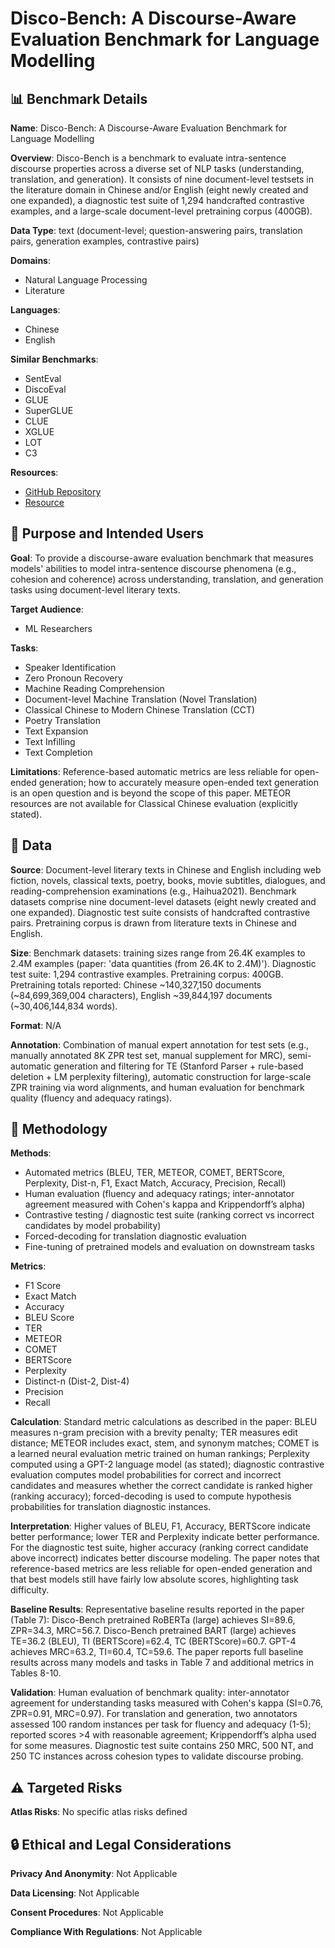 # Disco-Bench: A Discourse-Aware Evaluation Benchmark for Language Modelling

## 📊 Benchmark Details

**Name**: Disco-Bench: A Discourse-Aware Evaluation Benchmark for Language Modelling

**Overview**: Disco-Bench is a benchmark to evaluate intra-sentence discourse properties across a diverse set of NLP tasks (understanding, translation, and generation). It consists of nine document-level testsets in the literature domain in Chinese and/or English (eight newly created and one expanded), a diagnostic test suite of 1,294 handcrafted contrastive examples, and a large-scale document-level pretraining corpus (400GB).

**Data Type**: text (document-level; question-answering pairs, translation pairs, generation examples, contrastive pairs)

**Domains**:
- Natural Language Processing
- Literature

**Languages**:
- Chinese
- English

**Similar Benchmarks**:
- SentEval
- DiscoEval
- GLUE
- SuperGLUE
- CLUE
- XGLUE
- LOT
- C3

**Resources**:
- [GitHub Repository](https://github.com/longyuewangdcu/Disco-Bench)
- [Resource](https://arxiv.org/abs/2307.08074)

## 🎯 Purpose and Intended Users

**Goal**: To provide a discourse-aware evaluation benchmark that measures models' abilities to model intra-sentence discourse phenomena (e.g., cohesion and coherence) across understanding, translation, and generation tasks using document-level literary texts.

**Target Audience**:
- ML Researchers

**Tasks**:
- Speaker Identification
- Zero Pronoun Recovery
- Machine Reading Comprehension
- Document-level Machine Translation (Novel Translation)
- Classical Chinese to Modern Chinese Translation (CCT)
- Poetry Translation
- Text Expansion
- Text Infilling
- Text Completion

**Limitations**: Reference-based automatic metrics are less reliable for open-ended generation; how to accurately measure open-ended text generation is an open question and is beyond the scope of this paper. METEOR resources are not available for Classical Chinese evaluation (explicitly stated).

## 💾 Data

**Source**: Document-level literary texts in Chinese and English including web fiction, novels, classical texts, poetry, books, movie subtitles, dialogues, and reading-comprehension examinations (e.g., Haihua2021). Benchmark datasets comprise nine document-level datasets (eight newly created and one expanded). Diagnostic test suite consists of handcrafted contrastive pairs. Pretraining corpus is drawn from literature texts in Chinese and English.

**Size**: Benchmark datasets: training sizes range from 26.4K examples to 2.4M examples (paper: 'data quantities (from 26.4K to 2.4M)'). Diagnostic test suite: 1,294 contrastive examples. Pretraining corpus: 400GB. Pretraining totals reported: Chinese ~140,327,150 documents (~84,699,369,004 characters), English ~39,844,197 documents (~30,406,144,834 words).

**Format**: N/A

**Annotation**: Combination of manual expert annotation for test sets (e.g., manually annotated 8K ZPR test set, manual supplement for MRC), semi-automatic generation and filtering for TE (Stanford Parser + rule-based deletion + LM perplexity filtering), automatic construction for large-scale ZPR training via word alignments, and human evaluation for benchmark quality (fluency and adequacy ratings).

## 🔬 Methodology

**Methods**:
- Automated metrics (BLEU, TER, METEOR, COMET, BERTScore, Perplexity, Dist-n, F1, Exact Match, Accuracy, Precision, Recall)
- Human evaluation (fluency and adequacy ratings; inter-annotator agreement measured with Cohen's kappa and Krippendorff’s alpha)
- Contrastive testing / diagnostic test suite (ranking correct vs incorrect candidates by model probability)
- Forced-decoding for translation diagnostic evaluation
- Fine-tuning of pretrained models and evaluation on downstream tasks

**Metrics**:
- F1 Score
- Exact Match
- Accuracy
- BLEU Score
- TER
- METEOR
- COMET
- BERTScore
- Perplexity
- Distinct-n (Dist-2, Dist-4)
- Precision
- Recall

**Calculation**: Standard metric calculations as described in the paper: BLEU measures n-gram precision with a brevity penalty; TER measures edit distance; METEOR includes exact, stem, and synonym matches; COMET is a learned neural evaluation metric trained on human rankings; Perplexity computed using a GPT-2 language model (as stated); diagnostic contrastive evaluation computes model probabilities for correct and incorrect candidates and measures whether the correct candidate is ranked higher (ranking accuracy); forced-decoding is used to compute hypothesis probabilities for translation diagnostic instances.

**Interpretation**: Higher values of BLEU, F1, Accuracy, BERTScore indicate better performance; lower TER and Perplexity indicate better performance. For the diagnostic test suite, higher accuracy (ranking correct candidate above incorrect) indicates better discourse modeling. The paper notes that reference-based metrics are less reliable for open-ended generation and that best models still have fairly low absolute scores, highlighting task difficulty.

**Baseline Results**: Representative baseline results reported in the paper (Table 7): Disco-Bench pretrained RoBERTa (large) achieves SI=89.6, ZPR=34.3, MRC=56.7. Disco-Bench pretrained BART (large) achieves TE=36.2 (BLEU), TI (BERTScore)=62.4, TC (BERTScore)=60.7. GPT-4 achieves MRC=63.2, TI=60.4, TC=59.6. The paper reports full baseline results across many models and tasks in Table 7 and additional metrics in Tables 8-10.

**Validation**: Human evaluation of benchmark quality: inter-annotator agreement for understanding tasks measured with Cohen's kappa (SI=0.76, ZPR=0.91, MRC=0.97). For translation and generation, two annotators assessed 100 random instances per task for fluency and adequacy (1-5); reported scores >4 with reasonable agreement; Krippendorff’s alpha used for some measures. Diagnostic test suite contains 250 MRC, 500 NT, and 250 TC instances across cohesion types to validate discourse probing.

## ⚠️ Targeted Risks

**Atlas Risks**:
No specific atlas risks defined

## 🔒 Ethical and Legal Considerations

**Privacy And Anonymity**: Not Applicable

**Data Licensing**: Not Applicable

**Consent Procedures**: Not Applicable

**Compliance With Regulations**: Not Applicable
